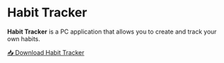 # Habit Tracker

**Habit Tracker** is a PC application that allows you to create and track your own habits.

[📥 Download Habit Tracker]([https://github.com/Sa9ne/Habit-tracker/raw/main/cmd/Habit%20tracker.exe](https://github.com/Sa9ne/Habit-tracker/blob/main/cmd/Habit-tracker.exe))
